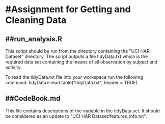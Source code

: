 #Assignment for Getting and Cleaning Data
===============================================================================

##run_analysis.R
-------------------------------------------------------------------------------
This script should be run from the directory containing the "UCI HAR Dataset" 
directory. The script outputs a file tidyData.txt which is the required data 
set containing the means of all observation by subject and activity.

To read the tidyData.txt file into your workspace run the following command:
tidyData<-read.table("tidyData.txt", header = TRUE)

##CodeBook.md
-------------------------------------------------------------------------------
This file contains descriptions of the variable in the tidyData set. It should
be considered as an update to "UCI HAR Dataset/features_info.txt".
